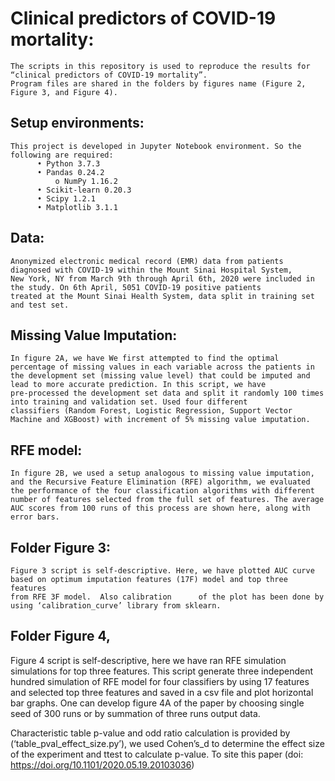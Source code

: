 # Clinical predictors of COVID-19 mortality:

    The scripts in this repository is used to reproduce the results for “clinical predictors of COVID-19 mortality”. 
    Program files are shared in the folders by figures name (Figure 2, Figure 3, and Figure 4). 
    
## Setup environments: 

    This project is developed in Jupyter Notebook environment. So the following are required:
          •	Python 3.7.3
          •	Pandas 0.24.2
              o	NumPy 1.16.2
          •	Scikit-learn 0.20.3
          •	Scipy 1.2.1
          •	Matplotlib 3.1.1
          
## Data: 

    Anonymized electronic medical record (EMR) data from patients diagnosed with COVID-19 within the Mount Sinai Hospital System, 
    New York, NY from March 9th through April 6th, 2020 were included in the study. On 6th April, 5051 COVID-19 positive patients 
    treated at the Mount Sinai Health System, data split in training set and test set.

## Missing Value Imputation: 

    In figure 2A, we have We first attempted to find the optimal percentage of missing values in each variable across the patients in 
    the development set (missing value level) that could be imputed and lead to more accurate prediction. In this script, we have 
    pre-processed the development set data and split it randomly 100 times into training and validation set. Used four different 
    classifiers (Random Forest, Logistic Regression, Support Vector Machine and XGBoost) with increment of 5% missing value imputation.
 
## RFE model: 

    In figure 2B, we used a setup analogous to missing value imputation, and the Recursive Feature Elimination (RFE) algorithm, we evaluated
    the performance of the four classification algorithms with different number of features selected from the full set of features. The average
    AUC scores from 100 runs of this process are shown here, along with error bars.
 
## Folder Figure 3: 

    Figure 3 script is self-descriptive. Here, we have plotted AUC curve based on optimum imputation features (17F) model and top three features 
    from RFE 3F model.  Also calibration      of the plot has been done by using ‘calibration_curve’ library from sklearn.
    
## Folder Figure 4, 

   Figure 4 script is self-descriptive, here we have ran RFE simulation simulations for top three features. This script generate three independent 
   hundred simulation of RFE model for four classifiers by using 17 features and selected top three features and saved in a csv file and plot horizontal
   bar graphs. One can develop figure 4A of the paper by choosing single seed of 300 runs or by summation of three runs output data.
   
Characteristic table p-value and odd ratio calculation is provided by (‘table_pval_effect_size.py’), we used Cohen’s_d to determine the effect size of the experiment and ttest to calculate p-value.  To site this paper (doi: https://doi.org/10.1101/2020.05.19.20103036)
